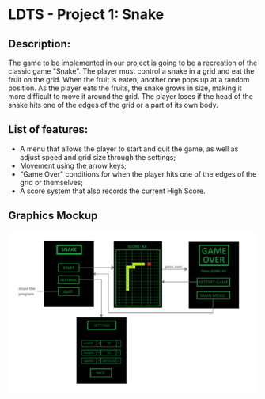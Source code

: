 # LDTS - Project 1: Snake

## Description:
The game to be implemented in our project is going to be a recreation of the classic game "Snake". The player must control a snake in a grid and eat the fruit on the grid. When the fruit is eaten, another one pops up at a random position. As the player eats the fruits, the snake grows in size, making it more difficult to move it around the grid. The player loses if the head of the snake hits one of the edges of the grid or a part of its own body.

## List of features:
- A menu that allows the player to start and quit the game, as well as adjust speed and grid size through the settings;
- Movement using the arrow keys;
- "Game Over" conditions for when the player hits one of the edges of the grid or themselves;
- A score system that also records the current High Score.

## Graphics Mockup
![Graphics Mockup](docs/image.png)